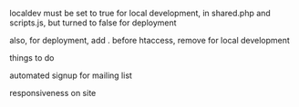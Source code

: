 localdev must be set to true for local development, in shared.php and scripts.js, but turned to false for deployment

also, for deployment, add . before htaccess, remove for local development

things to do

automated signup for mailing list

responsiveness on site